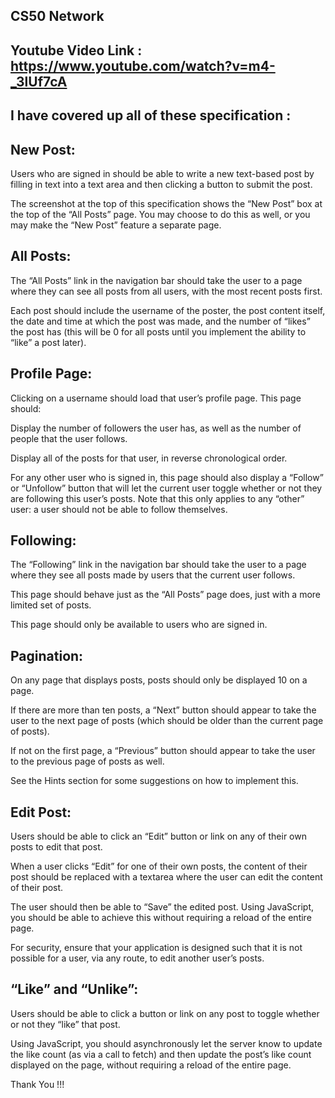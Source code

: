 CS50 Network 
--------------

Youtube Video Link : https://www.youtube.com/watch?v=m4-_3lUf7cA
-----------------------------------------------------------------

I have covered up all of these specification : 
----------------------------------------------

New Post:
-------------------------------------------------------------------------------------------------------------------------------------------------------------------------
Users who are signed in should be able to write a new text-based post by filling in text into a text area and then clicking a button to submit the post.


The screenshot at the top of this specification shows the “New Post” box at the top of the “All Posts” page. You may choose to do this as well, or you may make the “New Post” feature a separate page.


All Posts:
--------------------------------------------------------------------------------------------------------------------------------------------------
The “All Posts” link in the navigation bar should take the user to a page where they can see all posts from all users, with the most recent posts first.


Each post should include the username of the poster, the post content itself, the date and time at which the post was made, and the number of “likes” the post has (this will be 0 for all posts until you implement the ability to “like” a post later).

Profile Page:
------------------------------------------------------------------------------------------------------------------------------------------------
Clicking on a username should load that user’s profile page. This page should:


Display the number of followers the user has, as well as the number of people that the user follows.


Display all of the posts for that user, in reverse chronological order.


For any other user who is signed in, this page should also display a “Follow” or “Unfollow” button that will let the current user toggle whether or not they are following this user’s posts. Note that this only applies to any “other” user: a user should not be able to follow themselves.

Following:
------------------------------------------------------------------------------------------------------------------------------------------------------------------------------------------------------------------------
The “Following” link in the navigation bar should take the user to a page where they see all posts made by users that the current user follows.


This page should behave just as the “All Posts” page does, just with a more limited set of posts.


This page should only be available to users who are signed in.


Pagination: 
----------------------------------------------------------------------------------------------------------------------------------------------------
On any page that displays posts, posts should only be displayed 10 on a page.

If there are more than ten posts, a “Next” button should appear to take the user to the next page of posts (which should be older than the current page of posts).

If not on the first page, a “Previous” button should appear to take the user to the previous page of posts as well.


See the Hints section for some suggestions on how to implement this.

Edit Post:
------------------------------------------------------------------------------------------------------------------------------
Users should be able to click an “Edit” button or link on any of their own posts to edit that post.


When a user clicks “Edit” for one of their own posts, the content of their post should be replaced with a textarea where the user can edit the content of their post.


The user should then be able to “Save” the edited post. Using JavaScript, you should be able to achieve this without requiring a reload of the entire page.


For security, ensure that your application is designed such that it is not possible for a user, via any route, to edit another user’s posts.

“Like” and “Unlike”:
----------------------------------------------------------------------------------------------------------------------------------------------------
Users should be able to click a button or link on any post to toggle whether or not they “like” that post.

Using JavaScript, you should asynchronously let the server know to update the like count (as via a call to fetch) and then update the post’s like count displayed on the page, without requiring a reload of the entire page.

Thank You !!!
